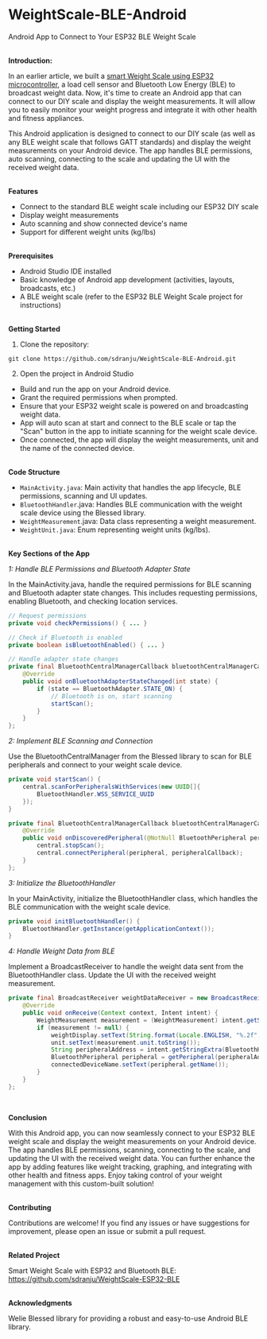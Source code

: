 # WeightScale-BLE-Android
Android App to Connect to Your ESP32 BLE Weight Scale
<br><br>

**Introduction:**

In an earlier article, we built a [smart Weight Scale using ESP32 microcontroller](https://github.com/sdranju/WeightScale-ESP32-BLE), a load cell sensor and Bluetooth Low Energy (BLE) to broadcast weight data. Now, it's time to create an Android app that can connect to our DIY scale and display the weight measurements. It will allow you to easily monitor your weight progress and integrate it with other health and fitness appliances.

This Android application is designed to connect to our DIY scale (as well as any BLE weight scale that follows GATT standards) and display the weight measurements on your Android device. The app handles BLE permissions, auto scanning, connecting to the scale and updating the UI with the received weight data.
<br><br>

**Features**

 - Connect to the standard BLE weight scale including our ESP32 DIY scale
 - Display weight measurements
 - Auto scanning and show connected device's name
 - Support for different weight units (kg/lbs)
<br><br>

**Prerequisites**

 - Android Studio IDE installed
 - Basic knowledge of Android app development (activities, layouts, broadcasts, etc.)
 - A BLE weight scale (refer to the ESP32 BLE Weight Scale project for instructions)
<br><br>

**Getting Started**

1. Clone the repository:

`git clone https://github.com/sdranju/WeightScale-BLE-Android.git`

2. Open the project in Android Studio
 - Build and run the app on your Android device.
 - Grant the required permissions when prompted.
 - Ensure that your ESP32 weight scale is powered on and broadcasting weight data.
 - App will auto scan at start and connect to the BLE scale or tap the "Scan" button in the app to initiate scanning for the weight scale device.
 - Once connected, the app will display the weight measurements, unit and the name of the connected device.
<br><br>

**Code Structure**

 - `MainActivity.java`: Main activity that handles the app lifecycle, BLE permissions, scanning and UI updates.
 - `BluetoothHandler`.java: Handles BLE communication with the weight scale device using the Blessed library.
 - `WeightMeasurement`.java: Data class representing a weight measurement.
 - `WeightUnit.java`: Enum representing weight units (kg/lbs).
<br><br>

**Key Sections of the App**

*1: Handle BLE Permissions and Bluetooth Adapter State*

In the MainActivity.java, handle the required permissions for BLE scanning and Bluetooth adapter state changes. This includes requesting permissions, enabling Bluetooth, and checking location services.

```java
// Request permissions
private void checkPermissions() { ... }

// Check if Bluetooth is enabled
private boolean isBluetoothEnabled() { ... }

// Handle adapter state changes
private final BluetoothCentralManagerCallback bluetoothCentralManagerCallback = new BluetoothCentralManagerCallback() {
    @Override
    public void onBluetoothAdapterStateChanged(int state) {
        if (state == BluetoothAdapter.STATE_ON) {
            // Bluetooth is on, start scanning
            startScan();
        }
    }
};
```

*2: Implement BLE Scanning and Connection*

Use the BluetoothCentralManager from the Blessed library to scan for BLE peripherals and connect to your weight scale device.
```java
private void startScan() {
    central.scanForPeripheralsWithServices(new UUID[]{
        BluetoothHandler.WSS_SERVICE_UUID
    });
}

private final BluetoothCentralManagerCallback bluetoothCentralManagerCallback = new BluetoothCentralManagerCallback() {
    @Override
    public void onDiscoveredPeripheral(@NotNull BluetoothPeripheral peripheral, @NotNull ScanResult scanResult) {
        central.stopScan();
        central.connectPeripheral(peripheral, peripheralCallback);
    }
};
```

*3: Initialize the BluetoothHandler*

In your MainActivity, initialize the BluetoothHandler class, which handles the BLE communication with the weight scale device.
```java
private void initBluetoothHandler() {
    BluetoothHandler.getInstance(getApplicationContext());
}
```

*4: Handle Weight Data from BLE*

Implement a BroadcastReceiver to handle the weight data sent from the BluetoothHandler class. Update the UI with the received weight measurement.
```java
private final BroadcastReceiver weightDataReceiver = new BroadcastReceiver() {
    @Override
    public void onReceive(Context context, Intent intent) {
        WeightMeasurement measurement = (WeightMeasurement) intent.getSerializableExtra(BluetoothHandler.MEASUREMENT_WEIGHT_EXTRA);
        if (measurement != null) {
            weightDisplay.setText(String.format(Locale.ENGLISH, "%.2f", measurement.weight));
            unit.setText(measurement.unit.toString());
            String peripheralAddress = intent.getStringExtra(BluetoothHandler.MEASUREMENT_EXTRA_PERIPHERAL);
            BluetoothPeripheral peripheral = getPeripheral(peripheralAddress);
            connectedDeviceName.setText(peripheral.getName());
        }
    }
};
```
<br>

**Conclusion**

With this Android app, you can now seamlessly connect to your ESP32 BLE weight scale and display the weight measurements on your Android device. The app handles BLE permissions, scanning, connecting to the scale, and updating the UI with the received weight data. You can further enhance the app by adding features like weight tracking, graphing, and integrating with other health and fitness apps.
Enjoy taking control of your weight management with this custom-built solution!
<br><br>

**Contributing**

Contributions are welcome! If you find any issues or have suggestions for improvement, please open an issue or submit a pull request.
<br><br>

**Related Project**

Smart Weight Scale with ESP32 and Bluetooth BLE: https://github.com/sdranju/WeightScale-ESP32-BLE
<br><br>

**Acknowledgments**

Welie Blessed library for providing a robust and easy-to-use Android BLE library.
